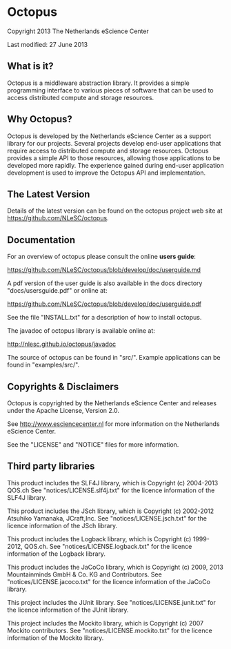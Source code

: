 Octopus
=======

Copyright 2013 The Netherlands eScience Center

Last modified: 27 June 2013

What is it?
-----------

Octopus is a middleware abstraction library. It provides a simple programming 
interface to various pieces of software that can be used to access distributed
compute and storage resources. 


Why Octopus?
------------

Octopus is developed by the Netherlands eScience Center as a support library 
for our projects. Several projects develop end-user applications that require 
access to distributed compute and storage resources. Octopus provides a simple 
API to those resources, allowing those applications to be developed more 
rapidly. The experience gained during end-user application development is used 
to improve the Octopus API and implementation. 


The Latest Version
------------------

Details of the latest version can be found on the octopus project web site at
<https://github.com/NLeSC/octopus>.


Documentation
-------------

For an overview of octopus please consult the online __users guide__:

<https://github.com/NLeSC/octopus/blob/develop/doc/userguide.md>

A pdf version of the user guide is also available in the docs directory 
"docs/usersguide.pdf" or online at:

<https://github.com/NLeSC/octopus/blob/develop/doc/userguide.pdf>

See the file "INSTALL.txt" for a description of how to install octopus. 

The javadoc of octopus library is available online at: 

http://nlesc.github.io/octopus/javadoc

The source of octopus can be found in "src/". Example applications can be 
found in "examples/src/".


Copyrights & Disclaimers
------------------------

Octopus is copyrighted by the Netherlands eScience Center and releases under 
the Apache License, Version 2.0.

See <http://www.esciencecenter.nl> for more information on the Netherlands
eScience Center.

See the "LICENSE" and "NOTICE" files for more information. 


Third party libraries
---------------------

This product includes the SLF4J library, which is Copyright (c) 2004-2013
QOS.ch See "notices/LICENSE.slf4j.txt" for the licence information of
the SLF4J library.

This product includes the JSch library, which is Copyright (c) 2002-2012
Atsuhiko Yamanaka, JCraft,Inc. See "notices/LICENSE.jsch.txt" for the
licence information of the JSch library.

This product includes the Logback library, which is Copyright (c)
1999-2012, QOS.ch. See "notices/LICENSE.logback.txt" for the licence
information of the Logback library.

This product includes the JaCoCo library, which is Copyright
(c) 2009, 2013 Mountainminds GmbH & Co. KG and Contributors. See
"notices/LICENSE.jacoco.txt" for the licence information of the JaCoCo
library.

This project includes the JUnit library. See "notices/LICENSE.junit.txt"
for the licence information of the JUnit library.

This project includes the Mockito library, which is Copyright (c) 2007
Mockito contributors. See "notices/LICENSE.mockito.txt" for the licence
information of the Mockito library.

